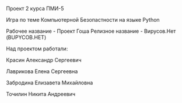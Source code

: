 Проект 2 курса ПМИ-5

Игра по теме Компьютерной Безопастности на языке Python

Рабочее название - Проект Гоша
Релизное название - Вирусов.Нет (BUPYCOB.HET)

Над проектом работали:

Красин Александр Сергеевич

Лаврикова Елена Сергеевна

Забродина Елизавета Михайловна

Точилин Никита Андреевич
